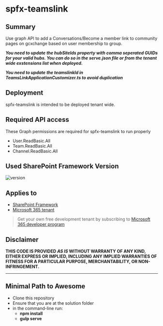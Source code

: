 # spfx-teamslink

## Summary

Use graph API to add a Conversations/Become a member link to community pages on gcxchange based on user membership to group.

**_You need to update the hubSiteIds property with comma seperated GUIDs for your valid hubs. You can do so in the serve.json file or from the tenant wide exstensions list when deployed._**

**_You need to update the teamslinkId in TeamsLinkApplicationCustomizer.ts to avoid duplication_**

## Deployment

spfx-teamslink is intended to be deployed tenant wide.

## Required API access

These Graph permissions are required for spfx-teamslink to run properly
- User.ReadBasic.All
- Team.ReadBasic.All
- Channel.ReadBasic.All

## Used SharePoint Framework Version

![version](https://img.shields.io/badge/version-1.11-green.svg)

## Applies to

- [SharePoint Framework](https://aka.ms/spfx)
- [Microsoft 365 tenant](https://docs.microsoft.com/en-us/sharepoint/dev/spfx/set-up-your-developer-tenant)

> Get your own free development tenant by subscribing to [Microsoft 365 developer program](http://aka.ms/o365devprogram)

## Disclaimer

**THIS CODE IS PROVIDED *AS IS* WITHOUT WARRANTY OF ANY KIND, EITHER EXPRESS OR IMPLIED, INCLUDING ANY IMPLIED WARRANTIES OF FITNESS FOR A PARTICULAR PURPOSE, MERCHANTABILITY, OR NON-INFRINGEMENT.**

---

## Minimal Path to Awesome

- Clone this repository
- Ensure that you are at the solution folder
- in the command-line run:
  - **npm install**
  - **gulp serve**
